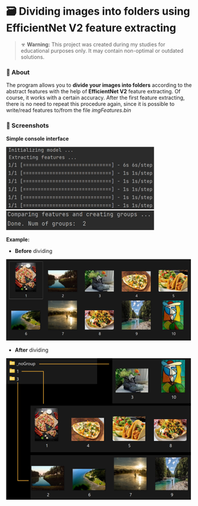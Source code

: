 # 🗃 Dividing images into folders using EfficientNet V2 feature extracting

> ☣ **Warning:** This project was created during my studies for educational purposes only. It may contain non-optimal or outdated solutions.

### 📝 About
The program allows you to **divide your images into folders** according to the abstract features with the help of **EfficientNet V2** feature extracting. Of course, it works with a certain accuracy. After the first feature extracting, there is no need to repeat this procedure again, since it is possible to write/read features to/from the file *imgFeatures.bin*

### 📸 Screenshots

**Simple console interface**

<img src="/_readmeImg/1-interface1.png?raw=true 'Menu I'" width="400">
<img src="/_readmeImg/1-interface2.png?raw=true 'Menu II'" width="400">

**Example:**

- **Before** dividing
<img src="/_readmeImg/2-before.png?raw=true 'Before'" width="500">

- **After** dividing
<img src="/_readmeImg/3-after.png?raw=true 'After'" width="500">
